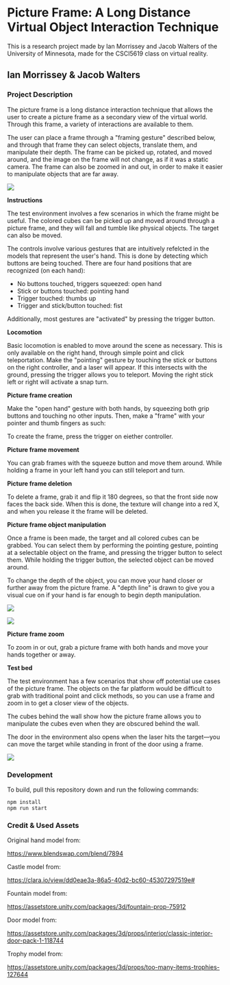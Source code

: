 # Picture Frame: A Long Distance Virtual Object Interaction Technique

This is a research project made by Ian Morrissey and Jacob Walters of the University of Minnesota, made for the CSCI5619 class on virtual reality. 

## Ian Morrissey & Jacob Walters

### Project Description

The picture frame is a long distance interaction technique that allows the user to create a picture frame as a secondary view of the virtual world. Through this frame, a variety of interactions are available to them. 

The user can place a frame through a "framing gesture" described below, and through that frame they can select objects, translate them, and manipulate their depth. The frame can be picked up, rotated, and moved around, and the image on the frame will not change, as if it was a static camera. The frame can also be zoomed in and out, in order to make it easier to manipulate objects that are far away. 

![](images/framingGesture2.jpg)

**Instructions**

The test environment involves a few scenarios in which the frame might be useful. The colored cubes can be picked up and moved around through a picture frame, and they will fall and tumble like physical objects. The target can also be moved. 

The controls involve various gestures that are intuitively refelcted in the models that represent the user's hand. This is done by detecting which buttons are being touched. There are four hand positions that are recognized (on each hand):

- No buttons touched, triggers squeezed: open hand
- Stick or buttons touched: pointing hand
- Trigger touched: thumbs up
- Trigger and stick/button touched: fist

Additionally, most gestures are "activated" by pressing the trigger button. 

**Locomotion**

Basic locomotion is enabled to move around the scene as necessary. This is only available on the right hand, through simple point and click teleportation. Make the "pointing" gesture by touching the stick or buttons on the right controller, and a laser will appear. If this intersects with the ground, pressing the trigger allows you to teleport. Moving the right stick left or right will activate a snap turn.

**Picture frame creation**

Make the "open hand" gesture with both hands, by squeezing both grip buttons and touching no other inputs. Then, make a "frame" with your pointer and thumb fingers as such:

To create the frame, press the trigger on eiether controller.

**Picture frame movement**

You can grab frames with the squeeze button and move them around. While holding a frame in your left hand you can still teleport and turn.

**Picture frame deletion**

To delete a frame, grab it and flip it 180 degrees, so that the front side now faces the back side. When this is done, the texture will change into a red X, and when you release it the frame will be deleted.

**Picture frame object manipulation**

Once a frame is been made, the target and all colored cubes can be grabbed. You can select them by performing the pointing gesture, pointing at a selectable object on the frame, and pressing the trigger button to select them. While holding the trigger button, the selected object can be moved around. 

To change the depth of the object, you can move your hand closer or further away from the picture frame. A "depth line" is drawn to give you a visual cue on if your hand is far enough to begin depth manipulation. 

![](images/selection.jpg)

![](images/depth.jpg)

**Picture frame zoom**

To zoom in or out, grab a picture frame with both hands and move your hands together or away. 

**Test bed**

The test environment has a few scenarios that show off potential  use cases of the picture frame. The objects on the far platform would be difficult to grab with traditional point and click methods, so you can use a frame and zoom in to get a closer view of the objects. 

The cubes behind the wall show how the picture frame allows you to manipulate the cubes even when they are obscured behind the wall.

The door in the environment also opens when the laser hits the target—you can move the target while standing in front of the door using a frame. 

![](images/testbed_d.jpg)

### Development

To build, pull this repository down and run the following commands:

```
npm install
npm run start
```

### Credit & Used Assets

Original hand model from:

https://www.blendswap.com/blend/7894

Castle model from:

https://clara.io/view/dd0eae3a-86a5-40d2-bc60-45307297519e#

Fountain model from:

https://assetstore.unity.com/packages/3d/fountain-prop-75912

Door model from:

https://assetstore.unity.com/packages/3d/props/interior/classic-interior-door-pack-1-118744

Trophy model from:

https://assetstore.unity.com/packages/3d/props/too-many-items-trophies-127644

